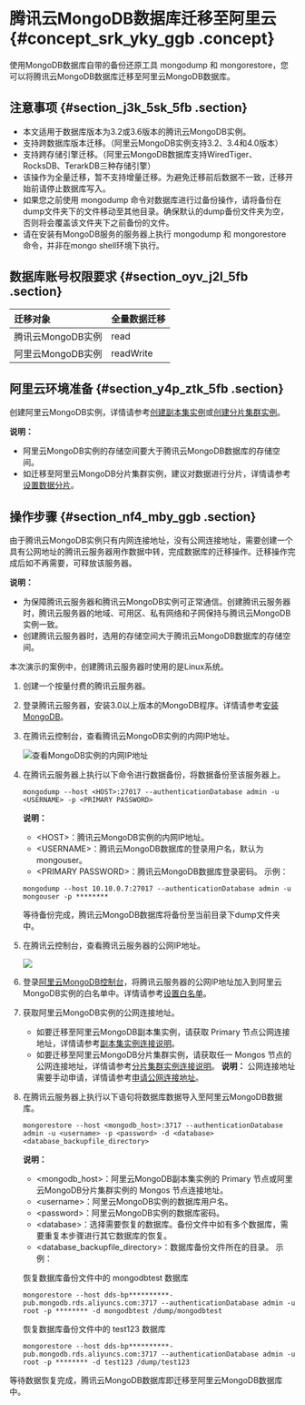 # 腾讯云MongoDB数据库迁移至阿里云 {#concept_srk_yky_ggb .concept}

使用MongoDB数据库自带的备份还原工具 mongodump 和 mongorestore，您可以将腾讯云MongoDB数据库迁移至阿里云MongoDB数据库。

## 注意事项 {#section_j3k_5sk_5fb .section}

-   本文适用于数据库版本为3.2或3.6版本的腾讯云MongoDB实例。
-   支持跨数据库版本迁移。（阿里云MongoDB实例支持3.2、3.4和4.0版本）
-   支持跨存储引擎迁移。（阿里云MongoDB数据库支持WiredTiger、RocksDB、TerarkDB三种存储引擎）
-   该操作为全量迁移，暂不支持增量迁移。为避免迁移前后数据不一致，迁移开始前请停止数据库写入。
-   如果您之前使用 mongodump 命令对数据库进行过备份操作，请将备份在dump文件夹下的文件移动至其他目录。确保默认的dump备份文件夹为空，否则将会覆盖该文件夹下之前备份的文件。
-   请在安装有MongoDB服务的服务器上执行 mongodump 和 mongorestore 命令，并非在mongo shell环境下执行。

## 数据库账号权限要求 {#section_oyv_j2l_5fb .section}

|迁移对象|全量数据迁移|
|:---|:-----|
|腾讯云MongoDB实例|read|
|阿里云MongoDB实例|readWrite|

## 阿里云环境准备 {#section_y4p_ztk_5fb .section}

创建阿里云MongoDB实例，详情请参考[创建副本集实例](../../../../../cn.zh-CN/副本集快速入门/创建实例.md#)或[创建分片集群实例](../../../../../cn.zh-CN/分片集群快速入门/创建实例.md#)。

**说明：** 

-   阿里云MongoDB实例的存储空间要大于腾讯云MongoDB数据库的存储空间。
-   如迁移至阿里云MongoDB分片集群实例，建议对数据进行分片，详情请参考[设置数据分片](../../../../../cn.zh-CN/最佳实践/设置数据分片以充分利用Shard性能.md#)。

## 操作步骤 {#section_nf4_mby_ggb .section}

由于腾讯云MongoDB实例只有内网连接地址，没有公网连接地址，需要创建一个具有公网地址的腾讯云服务器用作数据中转，完成数据库的迁移操作。迁移操作完成后如不再需要，可释放该服务器。

**说明：** 

-   为保障腾讯云服务器和腾讯云MongoDB实例可正常通信。创建腾讯云服务器时，腾讯云服务器的地域、可用区、私有网络和子网保持与腾讯云MongoDB实例一致。
-   创建腾讯云服务器时，选用的存储空间大于腾讯云MongoDB数据库的存储空间。

本次演示的案例中，创建腾讯云服务器时使用的是Linux系统。

1.  创建一个按量付费的腾讯云服务器。
2.  登录腾讯云服务器，安装3.0以上版本的MongoDB程序。详情请参考[安装MongoDB](https://docs.mongodb.com/manual/administration/install-community/)。
3.  在腾讯云控制台，查看腾讯云MongoDB实例的内网IP地址。

    ![查看MongoDB实例的内网IP地址](http://static-aliyun-doc.oss-cn-hangzhou.aliyuncs.com/assets/img/84333/154685458535670_zh-CN.png)

4.  在腾讯云服务器上执行以下命令进行数据备份，将数据备份至该服务器上。

    ```
    mongodump --host <HOST>:27017 --authenticationDatabase admin -u <USERNAME> -p <PRIMARY PASSWORD>
    ```

    **说明：** 

    -   <HOST\>：腾讯云MongoDB实例的内网IP地址。
    -   <USERNAME\>：腾讯云MongoDB数据库的登录用户名，默认为 mongouser。
    -   <PRIMARY PASSWORD\>：腾讯云MongoDB数据库登录密码。
    示例：

    ```
    mongodump --host 10.10.0.7:27017 --authenticationDatabase admin -u mongouser -p ********
    ```

    等待备份完成，腾讯云MongoDB数据库将备份至当前目录下dump文件夹中。

5.  在腾讯云控制台，查看腾讯云服务器的公网IP地址。

    ![](http://static-aliyun-doc.oss-cn-hangzhou.aliyuncs.com/assets/img/84333/154685458535509_zh-CN.png)

6.  登录[阿里云MongoDB控制台](https://mongodb.console.aliyun.com)，将腾讯云服务器的公网IP地址加入到阿里云MongoDB实例的白名单中。详情请参考[设置白名单](cn.zh-CN/用户指南/数据安全性/设置白名单.md#)。
7.  获取阿里云MongoDB实例的公网连接地址。

    -   如要迁移至阿里云MongoDB副本集实例，请获取 Primary 节点公网连接地址，详情请参考[副本集实例连接说明](../../../../../cn.zh-CN/副本集快速入门/连接实例/副本集实例连接说明.md#)。
    -   如要迁移至阿里云MongoDB分片集群实例，请获取任一 Mongos 节点的公网连接地址，详情请参考[分片集群实例连接说明](../../../../../cn.zh-CN/分片集群快速入门/连接实例/分片集群实例连接说明.md#)。
    **说明：** 公网连接地址需要手动申请，详情请参考[申请公网连接地址](cn.zh-CN/用户指南/管理网络连接类型/申请公网连接地址.md#)。

8.  在腾讯云服务器上执行以下语句将数据库数据导入至阿里云MongoDB数据库。

    ```
    mongorestore --host <mongodb_host>:3717 --authenticationDatabase admin -u <username> -p <password> -d <database> <database_backupfile_directory>
    ```

    **说明：** 

    -   <mongodb\_host\>：阿里云MongoDB副本集实例的 Primary 节点或阿里云MongoDB分片集群实例的 Mongos 节点连接地址。
    -   <username\>：阿里云MongoDB实例的数据库用户名。
    -   <password\>：阿里云MongoDB实例的数据库密码。
    -   <database\>：选择需要恢复的数据库。备份文件中如有多个数据库，需要重复本步骤进行其它数据库的恢复。
    -   <database\_backupfile\_directory\>：数据库备份文件所在的目录。
    示例：

    恢复数据库备份文件中的 mongodbtest 数据库

    ```
    mongorestore --host dds-bp**********-pub.mongodb.rds.aliyuncs.com:3717 --authenticationDatabase admin -u root -p ******** -d mongodbtest /dump/mongodbtest
    ```

    恢复数据库备份文件中的 test123 数据库

    ```
    mongorestore --host dds-bp**********-pub.mongodb.rds.aliyuncs.com:3717 --authenticationDatabase admin -u root -p ******** -d test123 /dump/test123
    ```


等待数据恢复完成，腾讯云MongoDB数据库即迁移至阿里云MongoDB数据库中。

